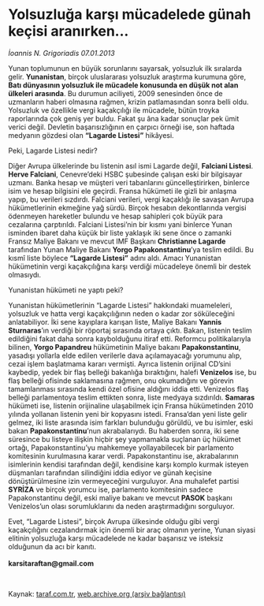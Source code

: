 # Yolsuzluğa karşı mücadelede günah keçisi aranırken...

*İoannis N. Grigoriadis 07.01.2013*

<div class="yazi"><p>Yunan toplumunun en büyük sorunlarını sayarsak, yolsuzluk ilk sıralarda gelir. <b>Yunanistan</b>, birçok uluslararası yolsuzluk araştırma kurumuna göre, <b>Batı dünyasının yolsuzluk ile mücadele konusunda en düşük not alan ülkeleri arasında</b>. Bu durumun aciliyeti, 2009 senesinden önce de uzmanların haberi olmasına rağmen, krizin patlamasından sonra belli oldu. Yolsuzluk ve özellikle vergi kaçakçılığı ile mücadele, bütün troyka raporlarında çok geniş yer buldu. Fakat şu âna kadar sonuçlar pek ümit verici değil. Devletin başarısızlığının en çarpıcı örneği ise, son haftada medyanın gözdesi olan <b>“Lagarde Listesi”</b> hikâyesi.</p>
<p>Peki, Lagarde Listesi nedir? </p>
<p>Diğer Avrupa ülkelerinde bu listenin asıl ismi Lagarde değil, <b>Falciani Listesi</b>. <b>Herve Falciani</b>, Cenevre’deki HSBC şubesinde çalışan eski bir bilgisayar uzmanı. Banka hesap ve müşteri veri tabanlarını güncelleştirirken, binlerce isim ve hesap bilgisini ele geçirdi. Fransa hükümeti ile gizli bir anlaşma yapıp, bu verileri sızdırdı. Falciani verileri, vergi kaçaklığı ile savaşan Avrupa hükümetlerinin ekmeğine yağ sürdü. Birçok hesabın dekontlarında vergisi ödenmeyen hareketler bulundu ve hesap sahipleri çok büyük para cezalarına çarptırıldı. Falciani Listesi’nin bir kısmı yani binlerce Yunan isminden ibaret daha küçük bir liste yaklaşık iki sene önce o zamanki Fransız Maliye Bakanı ve mevcut IMF Başkanı <b>Christianne Lagarde </b>tarafından Yunan Maliye Bakanı <b>Yorgo Papakonstantinu</b>’ya teslim edildi. Bu kısmî liste böylece <b>“Lagarde Listesi”</b> adını aldı. Amacı Yunanistan hükümetinin vergi kaçakçılığına karşı verdiği mücadeleye önemli bir destek olmasıydı. </p>
<p>Yunanistan hükümeti ne yaptı peki?</p>
<p>Yunanistan hükümetlerinin “Lagarde Listesi” hakkındaki muameleleri, yolsuzluk ve hatta vergi kaçakçılığının neden o kadar zor söküleceğini anlatabiliyor. İki sene kayıplara karışan liste, Maliye Bakanı <b>Yannis Sturnaras</b>’ın verdiği bir röportaj sırasında ortaya çıktı. Bakan, listenin teslim edildiğini fakat daha sonra kaybolduğunu itiraf etti. Reformcu politikalarıyla bilinen, <b>Yorgo Papandreu</b> hükümetinin Maliye bakanı <b>Papakonstantinu</b>, yasadışı yollarla elde edilen verilerle dava açılamayacağı yorumunu alıp, cezai işlem başlatmama kararı vermişti. Ayrıca listenin orijinal CD’sini kaybedip, yedek bir flaş belleği bakanlığa bıraktığını, halefi <b>Venizelos</b> ise, bu flaş belleği ofisinde saklamasına rağmen, onu okumadığını ve görevin tamamlanması sırasında kendi özel ofisine aldığını iddia etti. Venizelos flaş belleği parlamentoya teslim ettikten sonra, liste medyaya sızdırıldı. <b>Samaras</b> hükümeti ise, listenin orijinaline ulaşabilmek için Fransa hükümetinden 2010 yılında yollanan listenin yeni bir kopyasını istedi. Fransa’dan yeni liste gelir gelmez, iki liste arasında isim farkları bulunduğu görüldü, ve bu isimler, eski bakan <b>Papakonstantinu</b>’nun akrabalarıydı. Bu haberden sonra, iki sene süresince bu listeye ilişkin hiçbir şey yapmamakla suçlanan üç hükümet ortağı, Papakonstantinu’yu mahkemeye yollayabilecek bir parlamento komitesinin kurulmasına karar verdi. Papakonstantinu ise, akrabalarının isimlerinin kendisi tarafından değil, kendisine karşı komplo kurmak isteyen düşmanları tarafından silindiğini iddia ediyor ve günah keçisine dönüştürülmesine izin vermeyeceğini vurguluyor. Ana muhalefet partisi <b>SYRİZA</b> ve birçok yorumcu ise, parlamento komitesinin sadece Papakonstantinu değil, eski maliye bakanı ve mevcut <b>PASOK</b> başkanı Venizelos’un olası sorumluklarını da neden araştırmadığını sorguluyor. </p>
<p>Evet, “Lagarde Listesi”, birçok Avrupa ülkesinde olduğu gibi vergi kaçakçılığını cezalandırmak için önemli bir araç olmanın yerine, Yunan siyasi elitinin yolsuzluğa karşı mücadelede ne kadar başarısız ve isteksiz olduğunun da acı bir kanıtı.<br/><br/><b>karsitaraftan@gmail.com</b></p>
<p> </p>
</div>

Kaynak: [taraf.com.tr](http://www.taraf.com.tr/ioannis-n-grigoriadis/makale-yolsuzluga-karsi-mucadelede-gunah-kecisi.htm), [web.archive.org (arşiv bağlantısı)](http://web.archive.org/web/20131106110711/http://www.taraf.com.tr/ioannis-n-grigoriadis/makale-yolsuzluga-karsi-mucadelede-gunah-kecisi.htm)
